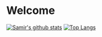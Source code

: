 # Welcome

[![Samir's github stats](https://github-readme-stats.vercel.app/api?username=SamirIngley&show_icons=true&theme=cobalt)](https://github.com/SamirIngley/SamirIngley)
[![Top Langs](https://github-readme-stats.vercel.app/api/top-langs/?username=SamirIngley)](https://github.com/SamirIngley/SamirIngley)

<!--
**SamirIngley/SamirIngley** is a ✨ _special_ ✨ repository because its `README.md` (this file) appears on your GitHub profile.

Here are some ideas to get you started:

- 🔭 I’m currently working on ...
- 🌱 I’m currently learning ...
- 👯 I’m looking to collaborate on ...
- 🤔 I’m looking for help with ...
- 💬 Ask me about ...
- 📫 How to reach me: ...
- 😄 Pronouns: ...
- ⚡ Fun fact: ...
-->
